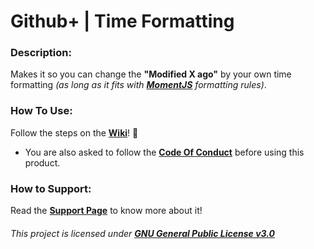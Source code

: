 # Github+ | Time Formatting


### Description:
Makes it so you can change the **"Modified X ago"** by your own time formatting *(as long as it fits with [**MomentJS**](https://momentjs.com/docs/#/displaying/format/) formatting rules)*.

### How To Use:
Follow the steps on the [**Wiki**](https://github.com/TheNolle/Github-Plus/wiki)! 🤍
- You are also asked to follow the [**Code Of Conduct**](https://github.com/TheNolle/Github-Plus/blob/master/.github/CODE_OF_CONDUCT.md) before using this product.


### How to Support:
Read the [**Support Page**](https://github.com/TheNolle/Github-Plus/blob/master/.github/GITHUB_PATREON.md) to know more about it!








###### *This project is licensed under [**GNU General Public License v3.0**](https://github.com/TheNolle/Github-Plus/blob/master/LICENSE.md)*

